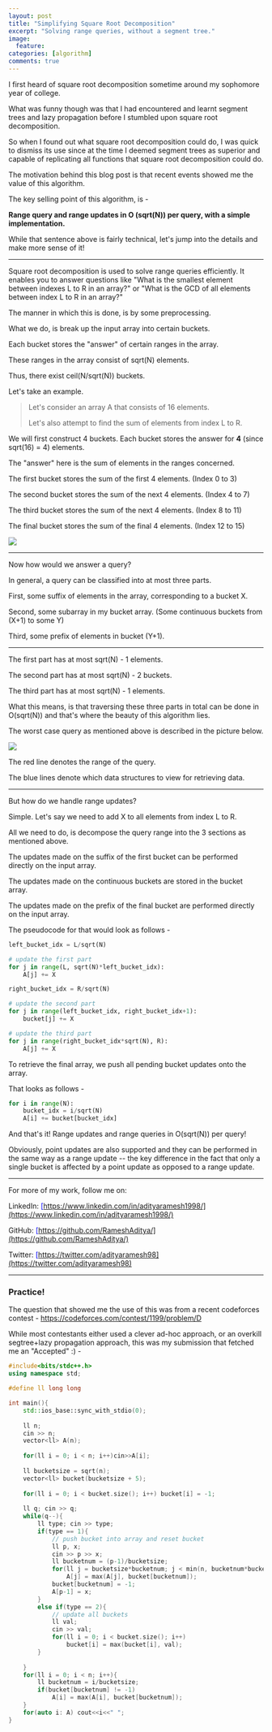 ```yaml
---
layout: post
title: "Simplifying Square Root Decomposition"
excerpt: "Solving range queries, without a segment tree."
image:
  feature: 
categories: [algorithm]
comments: true
---
```


I first heard of square root decomposition sometime around my sophomore year of college.

What was funny though was that I had encountered and learnt segment trees and lazy propagation before I stumbled upon square root decomposition.

So when I found out what square root decomposition could do, I was quick to dismiss its use since at the time I deemed segment trees as superior and capable of replicating all functions that square root decomposition could do.

The motivation behind this blog post is that recent events showed me the value of this algorithm.

The key selling point of this algorithm, is - 

**Range query and range updates in O (sqrt(N)) per query, with a simple implementation.**

While that sentence above is fairly technical, let's jump into the details and make more sense of it!

-------------

Square root decomposition is used to solve range queries efficiently. It enables you to answer questions like "What is the smallest element between indexes L to R in an array?" or "What is the GCD of all elements between index L to R in an array?"

The manner in which this is done, is by some preprocessing.

What we do, is break up the input array into certain buckets.

Each bucket stores the "answer" of certain ranges in the array. 

These ranges in the array consist of sqrt(N) elements.

Thus, there exist ceil(N/sqrt(N)) buckets.


Let's take an example. 

> Let's consider an array A that consists of 16 elements.
> 
> Let's also attempt to find the sum of elements from index L to R.

We will first construct 4 buckets. Each bucket stores the answer for **4** (since sqrt(16) = 4) elements.

The "answer" here is the sum of elements in the ranges concerned.

The first bucket stores the sum of the first 4 elements. (Index 0 to 3)

The second bucket stores the sum of the next 4 elements. (Index 4 to 7)

The third bucket stores the sum of the next 4 elements. (Index 8 to 11)

The final bucket stores the sum of the final 4 elements. (Index 12 to 15)

![](../../img/square_root_decompo.JPG)

---------------

Now how would we answer a query?

In general, a query can be classified into at most three parts.

First, some suffix of elements in the array, corresponding to a bucket X.

Second, some subarray in my bucket array. (Some continuous buckets from (X+1) to some Y)

Third, some prefix of elements in bucket (Y+1).

------------

The first part has at most sqrt(N) - 1 elements.

The second part has at most sqrt(N) - 2 buckets.

The third part has at most sqrt(N) - 1 elements.

What this means, is that traversing these three parts in total can be done in O(sqrt(N)) and that's where the beauty of this algorithm lies.

The worst case query as mentioned above is described in the picture below.

![](../../img/square_root_decompo_worst.JPG)

The red line denotes the range of the query.

The blue lines denote which data structures to view for retrieving data.

--------------------

But how do we handle range updates?

Simple. Let's say we need to add X to all elements from index L to R.

All we need to do, is decompose the query range into the 3 sections as mentioned above.

The updates made on the suffix of the first bucket can be performed directly on the input array.

The updates made on the continuous buckets are stored in the bucket array.

The updates made on the prefix of the final bucket are performed directly on the input array.

The pseudocode for that would look as follows -

```python
left_bucket_idx = L/sqrt(N)

# update the first part
for j in range(L, sqrt(N)*left_bucket_idx):
	A[j] += X

right_bucket_idx = R/sqrt(N)

# update the second part
for j in range(left_bucket_idx, right_bucket_idx+1):
	bucket[j] += X

# update the third part
for j in range(right_bucket_idx*sqrt(N), R):
	A[j] += X

```

To retrieve the final array, we push all pending bucket updates onto the array.

That looks as follows -

```python
for i in range(N):
	bucket_idx = i/sqrt(N)
	A[i] += bucket[bucket_idx]

```

And that's it! Range updates and range queries in O(sqrt(N)) per query!

Obviously, point updates are also supported and they can be performed in the same way as a range update -- the key difference in the fact that only a single bucket is affected by a point update as opposed to a range update.

-------------------------------------------------------

For more of my work, follow me on:

LinkedIn: <span style="color:blue">[https://www.linkedin.com/in/adityaramesh1998/](https://www.linkedin.com/in/adityaramesh1998/)</span>

GitHub: <span style="color:blue">[https://github.com/RameshAditya/](https://github.com/RameshAditya/)</span>

Twitter: <span style="color:blue">[https://twitter.com/adityaramesh98](https://twitter.com/adityaramesh98)</span>

-----------------------------

### Practice!

The question that showed me the use of this was from a recent codeforces contest - <span style="color:blue;"><a href="https://codeforces.com/contest/1199/problem/D">https://codeforces.com/contest/1199/problem/D</a></span>

While most contestants either used a clever ad-hoc approach, or an overkill segtree+lazy propagation approach, this was my submission that fetched me an "Accepted" :) -

```c++
#include<bits/stdc++.h>
using namespace std;

#define ll long long

int main(){
	std::ios_base::sync_with_stdio(0);
	
	ll n;
	cin >> n;
	vector<ll> A(n);
	
	for(ll i = 0; i < n; i++)cin>>A[i];
	
	ll bucketsize = sqrt(n);
	vector<ll> bucket(bucketsize + 5);
	
	for(ll i = 0; i < bucket.size(); i++) bucket[i] = -1;		
	
	ll q; cin >> q;
	while(q--){
		ll type; cin >> type;
		if(type == 1){
			// push bucket into array and reset bucket
			ll p, x; 
			cin >> p >> x;
			ll bucketnum = (p-1)/bucketsize;
			for(ll j = bucketsize*bucketnum; j < min(n, bucketnum*bucketsize + bucketsize); j++) 
				A[j] = max(A[j], bucket[bucketnum]);
			bucket[bucketnum] = -1;
			A[p-1] = x;
		}
		else if(type == 2){
			// update all buckets
			ll val;
			cin >> val;
			for(ll i = 0; i < bucket.size(); i++) 
				bucket[i] = max(bucket[i], val);
		}
		
	}
	for(ll i = 0; i < n; i++){
		ll bucketnum = i/bucketsize;
		if(bucket[bucketnum] != -1) 
			A[i] = max(A[i], bucket[bucketnum]);
	}
	for(auto i: A) cout<<i<<" ";
}

```